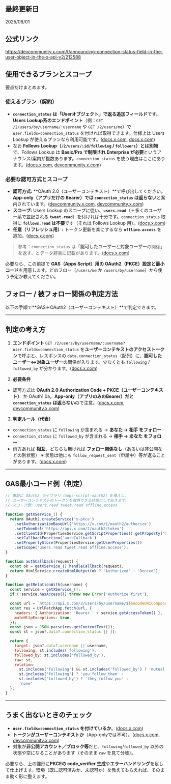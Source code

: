 ## 最終更新日
2025/08/01
## 公式リンク
https://devcommunity.x.com/t/announcing-connection-status-field-in-the-user-object-in-the-x-api-v2/212588
## 使用できるプランとスコープ
要点だけまとめます。
### 使えるプラン（契約）

* **`connection_status` は「Userオブジェクト」で返る追加フィールド**です。**Users Lookup系のエンドポイント**（例：`GET /2/users/by/username/:username` や `GET /2/users/me`）で `user.fields=connection_status` を付ければ取得できます。仕様上は Users Lookup が使えるプランなら利用可能です。([docs.x.com][1], [docs.x.com][2])
* なお **Follows Lookup（`/2/users/:id/following` / `followers`）とは別物**で、Follows Lookup は **Basic/Pro で制限され Enterprise が必要**というアナウンス/案内が複数あります。`connection_status` を使う理由はここにあります。([docs.x.com][3], [devcommunity.x.com][4])

### 必要な認可方式とスコープ

* **認可方式:** \*\*OAuth 2.0（ユーザーコンテキスト）\*\*で呼び出してください。**App-only（アプリだけの Bearer）では `connection_status` は返らない**と案内されています。([devcommunity.x.com][5], [devcommunity.x.com][6])
* **スコープ:** Users Lookup のスコープに従い、**`users.read`**（＋多くのユーザー系で並記される **`tweet.read`**）を付ければ十分です。`connection_status` 取得に **`follows.read` は不要**です（それは Follows Lookup 用）。([docs.x.com][7])
* **任意（リフレッシュ用）:** トークン更新を楽にするなら **`offline.access`** を追加。([docs.x.com][7])

> 参考：`connection_status` は「**認可したユーザー**と**対象ユーザー**の関係」を返す、とデータ辞書に記載があります。([docs.x.com][2])

必要なら、この前提で **GAS（Apps Script）用の OAuth2（PKCE）設定と最小コード**を用意します。どのフロー（`/users/me` か `/users/by/username`）から使う予定か教えてください。

[1]: https://docs.x.com/x-api/users/user-lookup-me "Get my User - X"
[2]: https://docs.x.com/x-api/fundamentals/data-dictionary "X API v2 data dictionary - X"
[3]: https://docs.x.com/changelog?utm_source=chatgpt.com "Changelog - Welcome to the X Developer Platform"
[4]: https://devcommunity.x.com/t/twitter-followers-api-required-plan/222600?utm_source=chatgpt.com "Twitter Followers api required plan - X Developers"
[5]: https://devcommunity.x.com/t/retrieve-the-connection-status-field-with-app-only-authentication/214460?utm_source=chatgpt.com "Retrieve the Connection_status field with App Only authentication"
[6]: https://devcommunity.x.com/t/retrieve-connection-status-app-only-authentication/215953?utm_source=chatgpt.com "Retrieve connection_status (App-only authentication) - X Developers"
[7]: https://docs.x.com/resources/fundamentals/authentication/guides/v2-authentication-mapping "X API v2 authentication mapping - X"

## フォロー / 被フォロー関係の判定方法
以下の手順で\*\*GAS＋OAuth2（ユーザーコンテキスト）\*\*で判定できます。

---

## 判定の考え方

1. **エンドポイント**
   `GET /2/users/by/username/:username?user.fields=connection_status` を**ユーザーコンテキストのアクセストークン**で呼ぶと、レスポンスの `data.connection_status`（配列）に、**認可したユーザー↔対象ユーザー**の関係が入ります。少なくとも `following` / `followed_by` が分かります。([docs.x.com][1])

2. **必要条件**

* 認可方式は **OAuth 2.0 Authorization Code + PKCE（ユーザーコンテキスト）** か OAuth1.0a。**App-only（アプリのみのBearer）だと `connection_status` は返らない**ので注意。([docs.x.com][2], [devcommunity.x.com][3])

3. **判定ルール（代表）**

* `connection_status` に `following` が含まれる → **あなた → 相手 をフォロー**
* `connection_status` に `followed_by` が含まれる → **相手 → あなた をフォロー**
* 両方あれば **相互**、どちらも無ければ **フォロー関係なし**（あるいは非公開などの別状態）
  ※ 状態は他にも `follow_request_sent`（申請中）等が返ることがあります。([docs.x.com][1])

---

## GAS最小コード例（判定）

```javascript
// 事前に OAuth2 ライブラリ（apps-script-oauth2）を導入し、
// ユーザーコンテキストのトークンを取得できる状態にしておきます。
// スコープ例: users.read tweet.read offline.access

function getXService_() {
  return OAuth2.createService('x-pkce')
    .setAuthorizationBaseUrl('https://x.com/i/oauth2/authorize')
    .setTokenUrl('https://api.x.com/2/oauth2/token')
    .setClientId(PropertiesService.getScriptProperties().getProperty('X_CLIENT_ID'))
    .setCallbackFunction('authCallback')
    .setPropertyStore(PropertiesService.getUserProperties())
    .setScope('users.read tweet.read offline.access');
}

function authCallback(request) {
  const ok = getXService_().handleCallback(request);
  return HtmlService.createHtmlOutput(ok ? 'Authorized' : 'Denied');
}

function getRelationWith(username) {
  const service = getXService_();
  if (!service.hasAccess()) throw new Error('Authorize first');

  const url = `https://api.x.com/2/users/by/username/${encodeURIComponent(username)}?user.fields=connection_status`;
  const res = UrlFetchApp.fetch(url, {
    headers: { Authorization: 'Bearer ' + service.getAccessToken() },
    muteHttpExceptions: true,
  });
  const json = JSON.parse(res.getContentText());
  const st = json?.data?.connection_status || [];

  return {
    target: json?.data?.username || username,
    following: st.includes('following'),
    followed_by: st.includes('followed_by'),
    raw: st,
    relation:
      st.includes('following') && st.includes('followed_by') ? 'mutual' :
      st.includes('following') ? 'you_follow_them' :
      st.includes('followed_by') ? 'they_follow_you' :
      'none'
  };
}
```

---

## うまく出ないときのチェック

* **`user.fields=connection_status` を付けているか**。([docs.x.com][1])
* **トークンがユーザーコンテキストか**（App-onlyでは不可）。([docs.x.com][2], [devcommunity.x.com][3])
* 対象が**非公開アカウント／ブロック等**だと、`following`/`followed_by` 以外の状態や空になることがあります（そのまま `raw` を見て分岐）。

必要なら、上の雛形に**PKCEの code\_verifier 生成**や**エラーハンドリング**を足して仕上げます。環境（既に認可済みか、未認可か）を教えてもらえれば、そのまま動く形に整えます。

[1]: https://docs.x.com/x-api/users/get-user-by-username "Get User by username - X"
[2]: https://docs.x.com/x-api/users/lookup/introduction "Introduction - X"
[3]: https://devcommunity.x.com/t/retrieve-the-connection-status-field-with-app-only-authentication/214460?utm_source=chatgpt.com "Retrieve the Connection_status field with App Only authentication"
